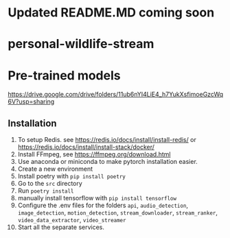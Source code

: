 # Updated README.MD coming soon
# personal-wildlife-stream
# Pre-trained models
https://drive.google.com/drive/folders/11ub6nYI4LiE4_h7YukXsfimoeGzcWq6V?usp=sharing
## Installation
1. To setup Redis. see https://redis.io/docs/install/install-redis/ or https://redis.io/docs/install/install-stack/docker/
2. Install FFmpeg, see https://ffmpeg.org/download.html
1. Use anaconda or miniconda to make pytorch installation easier.
1. Create a new environment
1. Install poetry with `pip install poetry`
1. Go to the `src` directory
1. Run `poetry install`
2. manually install tensorflow with `pip install tensorflow`
3. Configure the .env files for the folders `api`, `audio_detection`, `image_detection`, `motion_detection`, `stream_downloader`, `stream_ranker`, `video_data_extractor`, `video_streamer`
4. Start all the separate services.
